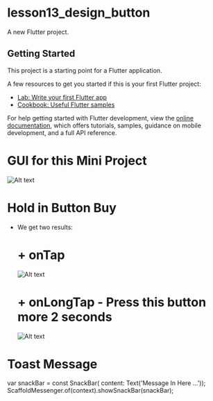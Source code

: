 # lesson13_design_button

A new Flutter project.

## Getting Started

This project is a starting point for a Flutter application.

A few resources to get you started if this is your first Flutter project:

- [Lab: Write your first Flutter app](https://docs.flutter.dev/get-started/codelab)
- [Cookbook: Useful Flutter samples](https://docs.flutter.dev/cookbook)

For help getting started with Flutter development, view the
[online documentation](https://docs.flutter.dev/), which offers tutorials,
samples, guidance on mobile development, and a full API reference.

# GUI for this Mini Project
![Alt text](image-1.png)

# Hold in Button Buy
- We get two results:
     # + onTap
     
     ![Alt text](image-2.png)
    # + onLongTap - Press this button more 2 seconds
   
     ![Alt text](image-3.png)


# Toast Message 
var snackBar = const SnackBar(
    content: Text('Message In Here ...'));
ScaffoldMessenger.of(context).showSnackBar(snackBar);


